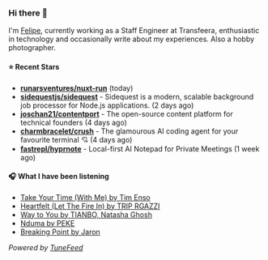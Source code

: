 ### Hi there 👋

I'm [Felipe](https://felipevm.com), currently working as a Staff Engineer at Transfeera, enthusiastic in technology and occasionally write about my experiences. Also a hobby photographer.

#### ⭐ Recent Stars
- **[runarsventures/nuxt-run](https://github.com/runarsventures/nuxt-run)** (today)
- **[sidequestjs/sidequest](https://github.com/sidequestjs/sidequest)** - Sidequest is a modern, scalable background job processor for Node.js applications. (2 days ago)
- **[joschan21/contentport](https://github.com/joschan21/contentport)** - The open-source content platform for technical founders (4 days ago)
- **[charmbracelet/crush](https://github.com/charmbracelet/crush)** - The glamourous AI coding agent for your favourite terminal 💘 (4 days ago)
- **[fastrepl/hyprnote](https://github.com/fastrepl/hyprnote)** - Local-first AI Notepad for Private Meetings (1 week ago)

#### 🎧 What I have been listening
- [Take Your Time (With Me) by Tim Enso](https://open.spotify.com/track/4lWgpTdWxVRwJhcZOW1mIJ)
- [Heartfelt (Let The Fire In) by TRIP RGAZZI](https://open.spotify.com/track/2QM4kcnuayYjtE1tp8xYPC)
- [Way to You by TIANBO, Natasha Ghosh](https://open.spotify.com/track/1jPVPoYWarctEN78WhzpIm)
- [Nduma by PEKE](https://open.spotify.com/track/45XKtgKyGqdBr8A2cOuwIS)
- [Breaking Point by Jaron](https://open.spotify.com/track/0n0bfvh0TfOKW96qc3mq3K)

_Powered by [TuneFeed](https://tunefeed.app?ref=github.com)_
